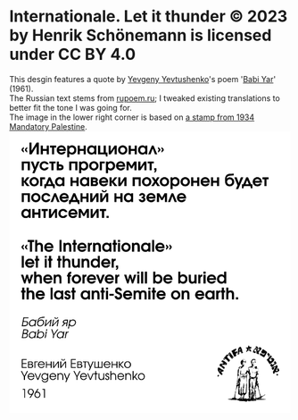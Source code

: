 # Internationale. Let it thunder © 2023 by Henrik Schönemann is licensed under CC BY 4.0
This desgin features a quote by [Yevgeny Yevtushenko](https://en.wikipedia.org/wiki/Yevgeny_Yevtushenko)'s poem '[Babi Yar](https://remember.org/witness/babiyar)' (1961).  
The Russian text stems from [rupoem.ru](https://rupoem.ru/evtushenko/nad-babim-yarom.aspx); I tweaked existing translations to better fit the tone I was going for.  
The image in the lower right corner is based on [a stamp from 1934 Mandatory Palestine](https://web.archive.org/web/20230807024504/https://forward.com/news/448022/antifa-yiddish-zionist/).
![image](https://github.com/Schoeneh/sharing-is-caring/blob/ce31c81cdbb4df982ffbb9bd39e72955272cd331/Art/Internationale_let%20it%20thunder/sticker_internationale_let%20it%20thunder.png)
